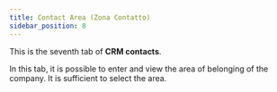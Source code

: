 ```yaml
---
title: Contact Area (Zona Contatto)
sidebar_position: 8
---
```


This is the seventh tab of **CRM contacts**.

In this tab, it is possible to enter and view the area of belonging of the company. It is sufficient to select the area.